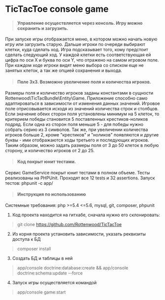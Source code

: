 TicTacToe console game
======================

> #### Управление осуществляется через консоль. Игру можно сохранить и загрузить.

При запуске игры отображается меню, в котором можно начать новую игру или загрузить старую. Дальше игроки по очереди выбирают клетки, куда сделать ход. Игра подсказывает того, кому предстоит сделать следующий ход. У каждой клетки есть соответствующая ей цифра по оси Х и буква по оси Y, что отражено на самом игровом поле. При каждом ходе игроки видят меню выбора со списком еще не занятых клеток, а так же опцией сохранения и выхода.

> #### Поле 3х3. Возможно увеличение поля и количества игроков.

Размеры поля и количество игроков заданы константами в сущности Rottenwood\TicTacBundle\Entity\Game. Приложение способно само адаптироваться в зависимости от изменения данных значений. Игровое поле отрисовывается исходя из значений количества строк и столбцов. Если значение обеих сторон поля установлены минимум на 5 клеток, то критерием победы становится 5 поставленных крестиков-ноликов подряд. Если одна из сторон поля меньше 5 - для победы нужно собрать серию из 3 символов. Так же, при увеличении количества игроков больше 2, кроме "крестиков" и "ноликов" появляются и другие буквы - ими отображаются ходы третьего и последующих игроков. Таким образом, можно задать размеры поля от 3 до 50 клеток в любую сторону, и количество игроков от 2 до 25.

> #### Код покрыт юнит тестами.

Сервис GameService покрыт юнит тестами в полном объеме. Тесты реализованы на PHPUnit. Проходят все 12 tests и 32 assertions. Запуск тестов: phpunit -c app/

> #### Инструкция по использованию

Системные требования: php >=5.4 <=5.6, mysql, git, composer, phpunit

1. Код проекта находится на гитхабе, сначала нужно его склонировать:
> git clone https://github.com/Rottenwood/TicTacToe

2. Из корня проекта установить зависимости, указать реквизиты доступа к БД
> composer install

3. Создать БД и таблицы в ней
> app/console doctrine:database:create && app/console doctrine:schema:update --force

4. Запуск игры осуществляется командой
> app/console game:start

